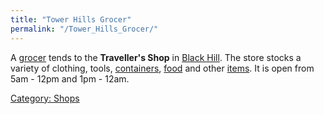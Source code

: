 ```yaml
---
title: "Tower Hills Grocer"
permalink: "/Tower_Hills_Grocer/"
---
```


A [grocer](grocer "wikilink") tends to the **Traveller's Shop** in
[Black Hill](Black_Hill "wikilink"). The store stocks a variety of
clothing, tools, [containers](container "wikilink"),
[food](food "wikilink") and other [items](item "wikilink"). It is open
from 5am - 12pm and 1pm - 12am.

[Category: Shops](Category:_Shops "wikilink")